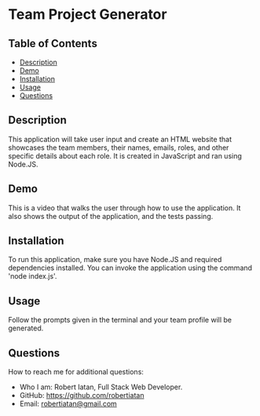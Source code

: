 # Team Project Generator

## Table of Contents

- [Description](#description)
- [Demo](#demo)
- [Installation](#installation)
- [Usage](#usage)
- [Questions](#questions)

## Description

This application will take user input and create an HTML website that showcases the team members, their names, emails, roles, and other specific details about each role. It is created in JavaScript and ran using Node.JS.

## Demo
This is a video that walks the user through how to use the application. It also shows the output of the application, and the tests passing.

## Installation

To run this application, make sure you have Node.JS and required dependencies installed. You can invoke the application using the command 'node index.js'.

## Usage

Follow the prompts given in the terminal and your team profile will be generated.

## Questions

How to reach me for additional questions:
- Who I am: Robert Iatan, Full Stack Web Developer.
- GitHub: https://github.com/robertiatan  
- Email: robertiatan@gmail.com
